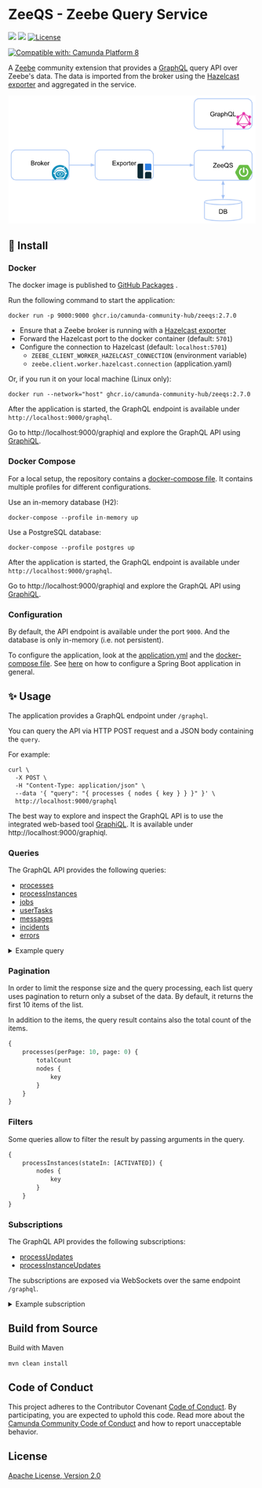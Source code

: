 ZeeQS - Zeebe Query Service
=========================

[![](https://img.shields.io/badge/Community%20Extension-An%20open%20source%20community%20maintained%20project-FF4700)](https://github.com/camunda-community-hub/community)
[![](https://img.shields.io/badge/Lifecycle-Stable-brightgreen)](https://github.com/Camunda-Community-Hub/community/blob/main/extension-lifecycle.md#stable-)
[![License](https://img.shields.io/badge/License-Apache%202.0-blue.svg)](https://opensource.org/licenses/Apache-2.0)

[![Compatible with: Camunda Platform 8](https://img.shields.io/badge/Compatible%20with-Camunda%20Platform%208-0072Ce)](https://github.com/camunda-community-hub/community/blob/main/extension-lifecycle.md#compatiblilty)

A [Zeebe](https://github.com/camunda/zeebe) community extension that provides a [GraphQL](https://graphql.org/) query
API over Zeebe's
data. The data is
imported from the broker using
the [Hazelcast exporter](https://github.com/camunda-community-hub/zeebe-hazelcast-exporter) and aggregated in the
service.

![architecture view](assets/ZeeQS.png)

## :rocket: Install

### Docker

The docker image is published
to [GitHub Packages](https://github.com/orgs/camunda-community-hub/packages/container/package/zeeqs)
.

Run the following command to start the application:

```
docker run -p 9000:9000 ghcr.io/camunda-community-hub/zeeqs:2.7.0
```

- Ensure that a Zeebe broker is running with
  a [Hazelcast exporter](https://github.com/camunda-community-hub/zeebe-hazelcast-exporter)
- Forward the Hazelcast port to the docker container (default: `5701`)
- Configure the connection to Hazelcast (default: `localhost:5701`)
    - `ZEEBE_CLIENT_WORKER_HAZELCAST_CONNECTION` (environment variable)
    - `zeebe.client.worker.hazelcast.connection` (application.yaml)

Or, if you run it on your local machine (Linux only):

```
docker run --network="host" ghcr.io/camunda-community-hub/zeeqs:2.7.0
```

After the application is started, the GraphQL endpoint is available under `http://localhost:9000/graphql`.

Go to http://localhost:9000/graphiql and explore the GraphQL API using [GraphiQL](https://github.com/graphql/graphiql).

### Docker Compose

For a local setup, the repository contains a [docker-compose file](docker/docker-compose.yml). It
contains multiple profiles for different configurations.

Use an in-memory database (H2):

```
docker-compose --profile in-memory up
```

Use a PostgreSQL database:

```
docker-compose --profile postgres up
```

After the application is started, the GraphQL endpoint is available under `http://localhost:9000/graphql`.

Go to http://localhost:9000/graphiql and explore the GraphQL API using [GraphiQL](https://github.com/graphql/graphiql).

### Configuration

By default, the API endpoint is available under the port `9000`. And the database is only in-memory (i.e. not
persistent).

To configure the application, look at the [application.yml](app/src/main/resources/application.yml) and
the [docker-compose file](docker/docker-compose.yml).
See [here](https://docs.spring.io/spring-boot/docs/current/reference/html/spring-boot-features.html#boot-features-external-config)
on how to configure a Spring Boot application in general.

## :sparkles: Usage

The application provides a GraphQL endpoint under `/graphql`.

You can query the API via HTTP POST request and a JSON body containing the `query`.

For example:

```
curl \
  -X POST \
  -H "Content-Type: application/json" \
  --data '{ "query": "{ processes { nodes { key } } }" }' \
  http://localhost:9000/graphql
```

The best way to explore and inspect the GraphQL API is to use the integrated web-based tool [GraphiQL](https://github.com/graphql/graphiql). It is available
under http://localhost:9000/graphiql.

### Queries

The GraphQL API provides the following queries:

- [processes](graphql-api/src/main/resources/graphql/Process.graphqls)
- [processInstances](graphql-api/src/main/resources/graphql/ProcessInstance.graphqls)
- [jobs](graphql-api/src/main/resources/graphql/Job.graphqls)
- [userTasks](graphql-api/src/main/resources/graphql/UserTask.graphqls)
- [messages](graphql-api/src/main/resources/graphql/Message.graphqls)
- [incidents](graphql-api/src/main/resources/graphql/Incident.graphqls)
- [errors](graphql-api/src/main/resources/graphql/Error.graphqls)

<details>
  <summary>Example query</summary>
  <p>

Query all processes including their number of process instances:

```graphql
{
    processes {
        totalCount
        nodes {
            key
            bpmnProcessId
            version
            processInstances {
                totalCount
            }
        }
    }
}
```

Response:

```json
{
  "data": {
    "processes": {
      "totalCount": 3,
      "nodes": [
        {
          "key": "2251799813685249",
          "bpmnProcessId": "demo-process",
          "version": 1,
          "processInstances": {
            "totalCount": 3
          }
        },
        {
          "key": "2251799813685251",
          "bpmnProcessId": "demo-2",
          "version": 1,
          "processInstances": {
            "totalCount": 2
          }
        },
        {
          "key": "2251799813685269",
          "bpmnProcessId": "demo-3",
          "version": 1,
          "processInstances": {
            "totalCount": 1
          }
        }
      ]
    }
  }
}
```

  </p>
</details>

### Pagination

In order to limit the response size and the query processing, each list query uses pagination to return only a subset of
the data. By default, it returns the first 10 items of the list.

In addition to the items, the query result contains also the total count of the items.

```graphql
{
    processes(perPage: 10, page: 0) {
        totalCount
        nodes {
            key
        }
    }
}
```

### Filters

Some queries allow to filter the result by passing arguments in the query.

```graphql
{
    processInstances(stateIn: [ACTIVATED]) {
        nodes {
            key
        }
    }
}
```

### Subscriptions

The GraphQL API provides the following subscriptions:

- [processUpdates](graphql-api/src/main/resources/graphql/Process.graphqls)
- [processInstanceUpdates](graphql-api/src/main/resources/graphql/ProcessInstance.graphqls)

The subscriptions are exposed via WebSockets over the same endpoint `/graphql`.

<details>
  <summary>Example subscription</summary>
  <p>

Subscribe to any updates of process instances:

```graphql
subscription {
    processInstanceUpdates {
        processInstance {
            key
            state
        }
        updateType
    }
}
```

Response:

```json
{
  "data": {
    "processInstanceUpdates": {
      "processInstance": {
        "key": "2251799813685251",
        "state": "ACTIVATED"
      },
      "updateType": "ELEMENT_INSTANCE"
    }
  }
}
```

  </p>
</details>

## Build from Source

Build with Maven

`mvn clean install`

## Code of Conduct

This project adheres to the Contributor Covenant [Code of
Conduct](/CODE_OF_CONDUCT.md). By participating, you are expected to uphold
this code. Read more about
the [Camunda Community Code of Conduct](https://camunda.com/events/code-conduct/) and how to report
unacceptable behavior.

## License

[Apache License, Version 2.0](/LICENSE) 

